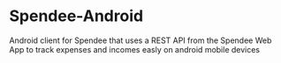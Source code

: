 # Spendee-Android
Android client for Spendee that uses a REST API from the Spendee Web App to track expenses and incomes easly on android mobile devices
